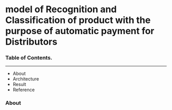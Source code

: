 
# **model of Recognition and Classification of product with the purpose of automatic payment for Distributors**




### Table of Contents.
***********************
* About
* Architecture
* Result
* Reference


### About
